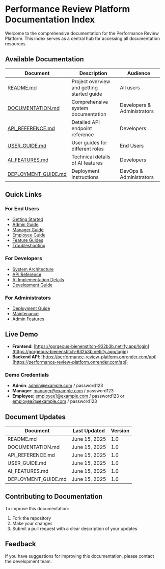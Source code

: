 # Performance Review Platform Documentation Index

Welcome to the comprehensive documentation for the Performance Review Platform. This index serves as a central hub for accessing all documentation resources.

## Available Documentation

| Document | Description | Audience |
|----------|-------------|----------|
| [README.md](./README.md) | Project overview and getting started guide | All users |
| [DOCUMENTATION.md](./DOCUMENTATION.md) | Comprehensive system documentation | Developers & Administrators |
| [API_REFERENCE.md](./API_REFERENCE.md) | Detailed API endpoint reference | Developers |
| [USER_GUIDE.md](./USER_GUIDE.md) | User guides for different roles | End Users |
| [AI_FEATURES.md](./AI_FEATURES.md) | Technical details of AI features | Developers |
| [DEPLOYMENT_GUIDE.md](./DEPLOYMENT_GUIDE.md) | Deployment instructions | DevOps & Administrators |

## Quick Links

### For End Users

- [Getting Started](./USER_GUIDE.md#getting-started)
- [Admin Guide](./USER_GUIDE.md#admin-guide)
- [Manager Guide](./USER_GUIDE.md#manager-guide)
- [Employee Guide](./USER_GUIDE.md#employee-guide)
- [Feature Guides](./USER_GUIDE.md#feature-guides)
- [Troubleshooting](./USER_GUIDE.md#troubleshooting)

### For Developers

- [System Architecture](./DOCUMENTATION.md#architecture)
- [API Reference](./API_REFERENCE.md)
- [AI Implementation Details](./AI_FEATURES.md#implementation-details)
- [Development Guide](./DOCUMENTATION.md#development-guide)

### For Administrators

- [Deployment Guide](./DEPLOYMENT_GUIDE.md)
- [Maintenance](./DOCUMENTATION.md#maintenance)
- [Admin Features](./USER_GUIDE.md#admin-guide)

## Live Demo

- **Frontend**: [https://gorgeous-bienenstitch-932b3b.netlify.app/login](https://gorgeous-bienenstitch-932b3b.netlify.app/login)
- **Backend API**: [https://performance-review-platform.onrender.com/api](https://performance-review-platform.onrender.com/api)

### Demo Credentials

- **Admin**: admin@example.com / password123
- **Manager**: manager@example.com / password123
- **Employee**: employee1@example.com / password123 or employee2@example.com / password123

## Document Updates

| Document | Last Updated | Version |
|----------|--------------|---------|
| README.md | June 15, 2025 | 1.0 |
| DOCUMENTATION.md | June 15, 2025 | 1.0 |
| API_REFERENCE.md | June 15, 2025 | 1.0 |
| USER_GUIDE.md | June 15, 2025 | 1.0 |
| AI_FEATURES.md | June 15, 2025 | 1.0 |
| DEPLOYMENT_GUIDE.md | June 15, 2025 | 1.0 |

## Contributing to Documentation

To improve this documentation:

1. Fork the repository
2. Make your changes
3. Submit a pull request with a clear description of your updates

## Feedback

If you have suggestions for improving this documentation, please contact the development team.
